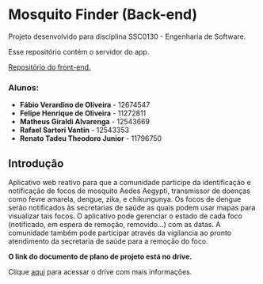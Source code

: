 # Mosquito Finder (Back-end)

Projeto desenvolvido para disciplina SSC0130 - Engenharia de Software.

Esse repositório contém o servidor do app.

[Repositório do front-end.](https://github.com/rafaelvantin/mosquito-finder)

### Alunos:
*  **Fábio Verardino de Oliveira** - 12674547
*  **Felipe Henrique de Oliveira** - 11272811
*  **Matheus Giraldi Alvarenga** - 12543669
*  **Rafael Sartori Vantin** - 12543353
*  **Renato Tadeu Theodoro Junior** - 11796750

## Introdução

Aplicativo web reativo para que a comunidade participe da identificação e notificação de focos de mosquito Aedes Aegypti, transmissor de doenças como fevre amarela, dengue, zika, e chikungunya. Os focos de dengue serão notificados às secretarias de saúde as quais podem usar mapas para visualizar tais focos. O aplicativo pode gerenciar o estado de cada foco (notificado, em espera de remoção, removido...) com as datas. A comunidade também pode participar através da vigilancia ao pronto atendimento da secretaria de saúde para a remoção do foco.

**O link do documento de plano de projeto está no drive.**

Clique [aqui](https://drive.google.com/drive/folders/1lynzmbTl1w2h5wqSLcMebcKa_uTbZa51?usp=sharing) para acessar o drive com mais informações.

